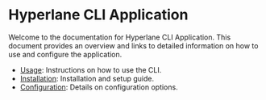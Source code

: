 # Hyperlane CLI Application

Welcome to the documentation for Hyperlane CLI Application. This document provides an overview and links to detailed information on how to use and configure the application.

- [Usage](usage.md): Instructions on how to use the CLI.
- [Installation](installation.md): Installation and setup guide.
- [Configuration](configuration.md): Details on configuration options.
